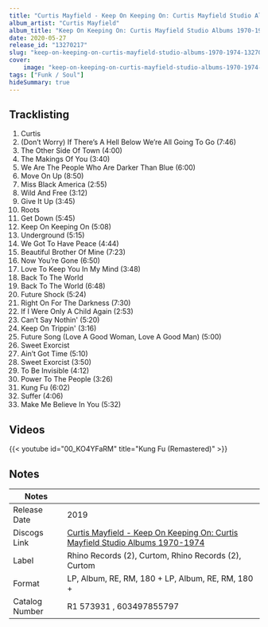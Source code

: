 ```yaml
---
title: "Curtis Mayfield - Keep On Keeping On: Curtis Mayfield Studio Albums 1970-1974"
album_artist: "Curtis Mayfield"
album_title: "Keep On Keeping On: Curtis Mayfield Studio Albums 1970-1974"
date: 2020-05-27
release_id: "13270217"
slug: "keep-on-keeping-on-curtis-mayfield-studio-albums-1970-1974-13270217"
cover:
    image: "keep-on-keeping-on-curtis-mayfield-studio-albums-1970-1974-13270217.jpg"
tags: ["Funk / Soul"]
hideSummary: true
---
```


## Tracklisting
1. Curtis
2. (Don’t Worry) If There’s A Hell Below We’re All Going To Go (7:46)
3. The Other Side Of Town (4:00)
4. The Makings Of You (3:40)
5. We Are The People Who Are Darker Than Blue (6:00)
6. Move On Up (8:50)
7. Miss Black America  (2:55)
8. Wild And Free (3:12)
9. Give It Up (3:45)
10. Roots
11. Get Down (5:45)
12. Keep On Keeping On (5:08)
13. Underground  (5:15)
14. We Got To Have Peace (4:44)
15. Beautiful Brother Of Mine (7:23)
16. Now You’re Gone  (6:50)
17. Love To Keep You In My Mind (3:48)
18. Back To The World 
19. Back To The World (6:48)
20. Future Shock (5:24)
21. Right On For The Darkness  (7:30)
22. If I Were Only A Child Again (2:53)
23. Can’t Say Nothin' (5:20)
24. Keep On Trippin' (3:16)
25. Future Song (Love A Good Woman, Love A Good Man) (5:00)
26. Sweet Exorcist 
27. Ain’t Got Time (5:10)
28. Sweet Exorcist  (3:50)
29. To Be Invisible  (4:12)
30. Power To The People  (3:26)
31. Kung Fu (6:02)
32. Suffer  (4:06)
33. Make Me Believe In You (5:32)

## Videos
{{< youtube id="00_KO4YFaRM" title="Kung Fu (Remastered)" >}}

## Notes

| Notes          |             |
| ---------------| ----------- |
| Release Date   | 2019 |
| Discogs Link   | [Curtis Mayfield - Keep On Keeping On: Curtis Mayfield Studio Albums 1970-1974](https://www.discogs.com/release/13270217) |
| Label          | Rhino Records (2), Curtom, Rhino Records (2), Curtom |
| Format         | LP, Album, RE, RM, 180 + LP, Album, RE, RM, 180 +  |
| Catalog Number | R1 573931 , 603497855797 |

